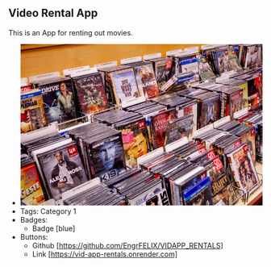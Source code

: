 ## Video Rental App
This is an App for renting out movies.
- ![600x200](../assets/vidrental.jpeg)
- Tags: Category 1
- Badges:
  - Badge [blue]
- Buttons:
  - Github [https://github.com/EngrFELIX/VIDAPP_RENTALS]
  - Link [https://vid-app-rentals.onrender.com]
